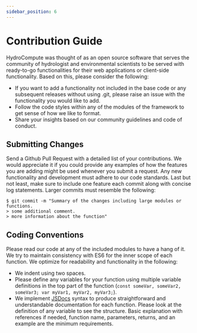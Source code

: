 ```yaml
---
sidebar_position: 6
---
```


# Contribution Guide

HydroCompute was thought of as an open source software that serves the community of hydrologist and environmental scientists to be served with ready-to-go functionalities for their web applications or client-side functionality. Based on this, please consider the following:

* If you want to add a functionality not included in the base code or any subsequent releases without using .git, please raise an issue with the functionality you would like to add.
* Follow the code styles within any of the modules of the framework to get sense of how we like to format.
* Share your insights based on our community guidelines and code of conduct.

## Submitting Changes
Send a Github Pull Request with a detailed list of your contributions. We would appreciate it if you could provide any examples of how the features you are adding might be used whenever you submit a request. Any new functionality and development must adhere to our code standards. Last but not least, make sure to include one feature each commit along with concise log statements. Larger commits must resemble the following:

    $ git commit -m "Summary of the changes including large modules or functions.
    > some additional comment.
    > more information about the function"

## Coding Conventions

Please read our code at any of the included modules to have a hang of it. We try to maintain consistency with ES6 for the inner scope of each function. We optimize for readability and functionality in the following:
* We indent using two spaces.
* Please define any variables for your function using multiple variable definitions in the top part of the function (`const someVar, someVar2, someVar3; var myVar1, myVar2, myVar3;`).
* We implement [JSDocs](https://jsdoc.app/) syntax to produce straightforward and understandable documentation for each function. Please look at the definition of any variable to see the structure. Basic explanation with references if needed, function name, parameters, returns, and an example are the minimum requirements. 
